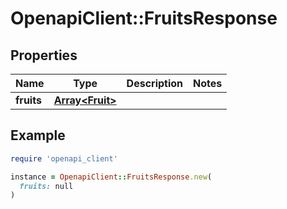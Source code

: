 # OpenapiClient::FruitsResponse

## Properties

| Name | Type | Description | Notes |
| ---- | ---- | ----------- | ----- |
| **fruits** | [**Array&lt;Fruit&gt;**](Fruit.md) |  |  |

## Example

```ruby
require 'openapi_client'

instance = OpenapiClient::FruitsResponse.new(
  fruits: null
)
```

